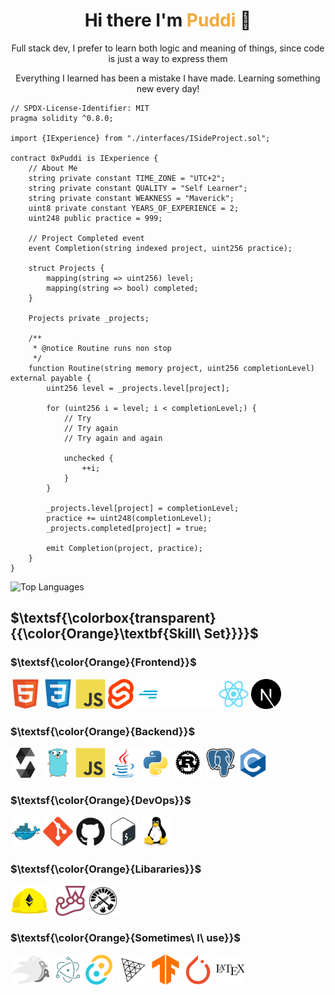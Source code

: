 <h1 align="center">Hi there I'm <span style="color: #F2A93B">Puddi</span> 👋</h1>

<div  align="center">
    <p>Full stack dev, I prefer to learn both logic and meaning of things, since code is just a way to express them</p>
    <p>Everything I learned has been a mistake I have made. Learning something new every day!</p>
</div>


```solidity
// SPDX-License-Identifier: MIT
pragma solidity ^0.8.0;

import {IExperience} from "./interfaces/ISideProject.sol";

contract 0xPuddi is IExperience {
    // About Me
    string private constant TIME_ZONE = "UTC+2";
    string private constant QUALITY = "Self Learner";
    string private constant WEAKNESS = "Maverick";
    uint8 private constant YEARS_OF_EXPERIENCE = 2;
    uint248 public practice = 999;

    // Project Completed event
    event Completion(string indexed project, uint256 practice);

    struct Projects {
        mapping(string => uint256) level;
        mapping(string => bool) completed;
    }

    Projects private _projects;

    /**
     * @notice Routine runs non stop
     */
    function Routine(string memory project, uint256 completionLevel) external payable {
        uint256 level = _projects.level[project];

        for (uint256 i = level; i < completionLevel;) {
            // Try
            // Try again
            // Try again and again

            unchecked {
                ++i;
            }
        }

        _projects.level[project] = completionLevel;
        practice += uint248(completionLevel);
        _projects.completed[project] = true;

        emit Completion(project, practice);
    }
}
```

<picture display="absolute">
    <source
        srcset="https://github-readme-stats.vercel.app/api/top-langs/?username=0xPuddi&layout=normal&custom_title=What+I+Like&bg_color=0E1116&border_color=0E1116&title_color=F2A93B&text_color=f5c275"
        media="(prefers-color-scheme: dark)"
    >
    <source
        srcset="https://github-readme-stats.vercel.app/api/top-langs/?username=0xPuddi&layout=normal&custom_title=What+I+Like&&title_color=f5c275&text_color=F2A93B"
        media="(prefers-color-scheme: light), (prefers-color-scheme: no-preference)"
    >
    <img
        src="https://github-readme-stats.vercel.app/api/top-langs/?username=0xPuddi&layout=normal"
        alt="Top Languages"
    >
</picture>


## $\textsf{\colorbox{transparent}{{\color{Orange}\textbf{Skill\ Set}}}}$
### $\textsf{\color{Orange}{Frontend}}$
<p float="left">
  <img src="./assets/Logos/html5-original.svg" height="48px">
  <img src="./assets/Logos/css3-original.svg" height="48px">
  <img src="./assets/Logos/javascript-original.svg" height="48px">
  <img src="./assets/Logos/svelte-original.svg" height="48px">
  <img src="./assets/Logos/fiber-original.svg" height="48px">
  <img src="./assets/Logos/react-original.svg" height="48px">
  <img src="./assets/Logos/nextjs-original.svg" height="48px">
</p>

### $\textsf{\color{Orange}{Backend}}$
<p float="left">
  <img src="./assets/Logos/solidity-original.svg" height="48px">
  <img src="./assets/Logos/go-original.svg" height="48px">
  <img src="./assets/Logos/javascript-original.svg" height="48px">
  <img src="./assets/Logos/java-original.svg" height="48px">
  <img src="./assets/Logos/python-original.svg" height="48px">
  <img src="./assets/Logos/rust-plain.svg" height="48px">
  <img src="./assets/Logos/postgresql-original.svg" height="48px">
  <img src="./assets/Logos/c-original.svg" height="48px">
</p>

### $\textsf{\color{Orange}{DevOps}}$
<p float="left">
  <img src="./assets/Logos/docker-original.svg" height="48px">
  <img src="./assets/Logos/git-plain.svg" height="48px">
  <img src="./assets/Logos/github-original.svg" height="48px">
  <img src="./assets/Logos/bash-original.svg" height="48px">
  <img src="./assets/Logos/linux-original.svg" height="48px">
</p>

### $\textsf{\color{Orange}{Libararies}}$
<p float="left">
  <img src="./assets/Logos/hardhat-original.svg" height="48px">
  <img src="./assets/Logos/jest-plain.svg" height="48px">
  <img src="./assets/Logos/foundry-original.png" height="48px">
</p>

### $\textsf{\color{Orange}{Sometimes\ I\ use}}$
<p float="left">
  <img src="./assets/Logos/bevy-original.svg" height="48px">
  <img src="./assets/Logos/electron-original.svg" height="48px">
  <img src="./assets/Logos/tauri-original.svg" height="48px">
  <img src="./assets/Logos/threejs-original.svg" height="48px">
  <img src="./assets/Logos/tensorflow-original.svg" height="48px">
  <img src="./assets/Logos/pytorch-original.svg" height="48px">
  <img src="./assets/Logos/latex-original.svg" height="48px">
</p>